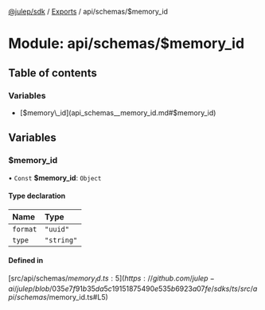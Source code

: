 [@julep/sdk](../README.md) / [Exports](../modules.md) / api/schemas/$memory\_id

# Module: api/schemas/$memory\_id

## Table of contents

### Variables

- [$memory\_id](api_schemas__memory_id.md#$memory_id)

## Variables

### $memory\_id

• `Const` **$memory\_id**: `Object`

#### Type declaration

| Name | Type |
| :------ | :------ |
| `format` | ``"uuid"`` |
| `type` | ``"string"`` |

#### Defined in

[src/api/schemas/$memory_id.ts:5](https://github.com/julep-ai/julep/blob/035e7f91b35da5c19151875490e535b6923a07fe/sdks/ts/src/api/schemas/$memory_id.ts#L5)
